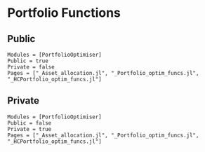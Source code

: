 # Portfolio Functions

## Public

```@autodocs
Modules = [PortfolioOptimiser]
Public = true
Private = false
Pages = ["_Asset_allocation.jl", "_Portfolio_optim_funcs.jl", "_HCPortfolio_optim_funcs.jl"]
```

## Private

```@autodocs
Modules = [PortfolioOptimiser]
Public = false
Private = true
Pages = ["_Asset_allocation.jl", "_Portfolio_optim_funcs.jl", "_HCPortfolio_optim_funcs.jl"]
```
